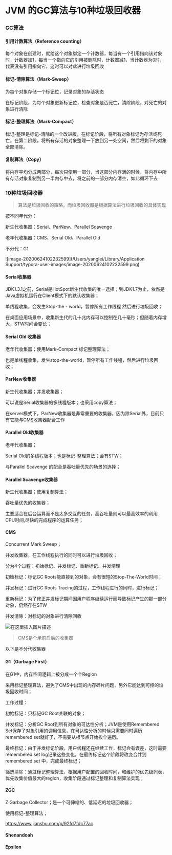 # JVM 的GC算法与10种垃圾回收器



### GC算法

#### 引用计数算法（Reference counting）

每个对象在创建时，就给这个对象绑定一个计数器，每当有一个引用指向该对象时，计数器加1，每当一个指向它的引用被删除时，计数器减1，当计数器为0时，代表没有引用指向它，这时可以对此进行垃圾回收



#### 标记-清除算法（Mark-Sweep）

为每个对象存储一个标记位，记录对象的存活状态

在标记阶段，为每个对象更新标记位，检查对象是否死亡，清除阶段，对死亡的对象进行清除

#### 标记-整理算法（Mark-Compact）

标记-整理是标记-清除的一个改进版，在标记阶段，将所有对象标记为存活或死亡，在第二阶段，将所有存活的对象整理一下放到另一处空间，然后将剩下的对象全部清除。



#### 复制算法（Copy）

将内存平均分成两部分，每次只使用一部分，当这部分内存满的时候，将内存中所有存活对象复制到另一半内存中去，将之前的一部分内存清空，如此循环下去







### 10种垃圾回收器

> 算法是垃圾回收的策略，而垃圾回收器是根据算法进行垃圾回收的具体实现



按不同年代分：

新生代收集器：Serial、ParNew、Parallel Scavenge

老年代收集器：CMS、Serial Old、Parallel Old

不分代：G1





![image-20200624102232599](/Users/yanglei/Library/Application Support/typora-user-images/image-20200624102232599.png)



#### Serial收集器

JDK1.3.1之前，Serial是HotSpot新生代收集的唯一选择；到JDK1.7为止，依然是Java虚拟机运行在Client模式下的默认收集器；

单线程收集，会发生Stop-the - world，暂停所有工作线程 然后进行垃圾回收；

在桌面应用场景中，收集新生代的几十兆内存可以控制在几十毫秒；但随着内存增大，STW时间会变长；



#### Serial Old 收集器

老年代收集器；使用Mark-Compact 标记整理算法；

也是单线程收集，发生stop-the-world，暂停所有工作线程，然后进行垃圾回收；



#### ParNew收集器

新生代收集器；并发收集器；

可以说是Serial收集器的多线程版本；也采用copy算法；

在server模式下，ParNew收集器是非常重要的收集器，因为除Serial外，目前只有它能与CMS收集器配合工作



#### Parallel Old收集器

老年代收集器；

Serial Old的多线程版本；也是标记-整理算法；会有STW；

与Parallel Scavenge 的配合是吞吐量优先的场景的选择；



#### Parallel Scavenge收集器

新生代收集器；使用复制算法；

吞吐量优先的收集器；

主要适合在后台运算而不是太多交互的任务，高吞吐量则可以最高效率的利用CPU时间,尽快的完成程序的运算任务；





#### CMS

Concurrent Mark Sweep；

并发收集器，在工作线程执行的同时可以进行垃圾回收；

分为4个过程：初始标记、并发标记、重新标记、并发清理

初始标记：标记GC Roots能直接到的对象，会有很短的Stop-The-World时间；

并发标记：进行GC Roots Tracing的过程，工作线程进行的同时，进行标记；

重新标记：为了修正并发标记期间因用户程序继续运行而导致标记产生的那一部分对象，仍然存在STW

并发清除：对标记的对象进行清除回收



![在这里插入图片描述](https://img-blog.csdnimg.cn/20200510173310943.png?x-oss-process=image/watermark,type_ZmFuZ3poZW5naGVpdGk,shadow_10,text_aHR0cHM6Ly9ibG9nLmNzZG4ubmV0L2xpNjQ2NDk1OTQ2,size_16,color_FFFFFF,t_70)



> CMS是个承前启后的收集器



以下是不分代收集器

#### G1（Garbage First）

在G1中，内存空间逻辑上被分成一个个Region

采用标记整理算法，避免了CMS中出现的内存碎片问题，另外它能达到可控的垃圾回收时间；

工作过程：

初始标记：只标记GC Root关联的对象；

并发标记：分析GC Root到所有对象的可达性分析；JVM是使用Remembered Set保存了对象引用的调用信息，在可达性分析的时候只需要同时遍历remembered set就好了，不需要从根节点开始挨个遍历。

最终标记：由于并发标记阶段，用户线程还在继续工作，标记会有误差，这时需要remembered set log记录这些变化，在最终标记这个阶段将改变合并到remembered set 中，完成最终标记；

筛选清除：通过标记整理算法，根据用户配置的回收时间，和维护的优先级列表，优先收集价值最大的region，收集阶段通过标记整理和复制算法实现；



#### ZGC 

Z Garbage Collector；是一个可伸缩的、低延迟的垃圾回收器；

使用标记-整理算法；

https://www.jianshu.com/p/92fd7fdc77ac



#### Shenandoah







#### Epsilon











​	













